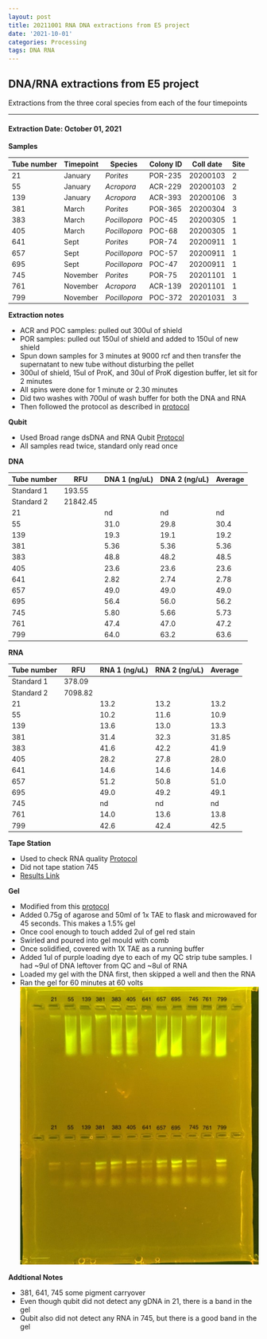```yaml
---
layout: post
title: 20211001 RNA DNA extractions from E5 project
date: '2021-10-01'
categories: Processing
tags: DNA RNA
---
```


## DNA/RNA extractions from E5 project

Extractions from the three coral species from each of the four timepoints

---

#### Extraction Date: October 01, 2021 
**Samples**

| Tube number 	| Timepoint	   	| Species	    | Colony ID 	| Coll date		| Site       	|
|-------------	|------------	|-------------	|-------------	|-------------	|-------------	|
| 21		 	| January	 	| *Porites*		| POR-235      	| 20200103   	| 2				|
| 55			| January	 	| *Acropora*	| ACR-229	    | 20200103		| 2				|
| 139		 	| January	  	| *Acropora*	| ACR-393    	| 20200106  	| 3				|
| 381		 	| March		 	| *Porites*		| POR-365     	| 20200304   	| 3				|
| 383			| March 		| *Pocillopora*	| POC-45	    | 20200305		| 1				|
| 405		 	| March	  		| *Pocillopora*	| POC-68    	| 20200305  	| 1				|
| 641		 	| Sept		 	| *Porites*		| POR-74      	| 20200911   	| 1				|
| 657			| Sept	 		| *Pocillopora*	| POC-57	    | 20200911		| 1				|
| 695		 	| Sept		  	| *Pocillopora*	| POC-47     	| 20200911  	| 1				|
| 745		 	| November	 	| *Porites*		| POR-75	   	| 20201101   	| 1				|
| 761			| November	 	| *Acropora*	| ACR-139	    | 20201101		| 1				|
| 799		 	| November	  	| *Pocillopora*	| POC-372    	| 20201031  	| 3				|

**Extraction notes**
 - ACR and POC samples: pulled out 300ul of shield
 - POR samples: pulled out 150ul of shield and added to 150ul of new shield 
 - Spun down samples for 3 minutes at 9000 rcf and then transfer the supernatant to new tube without disturbing the pellet
 - 300ul of shield, 15ul of ProK, and 30ul of ProK digestion buffer, let sit for 2 minutes
 - All spins were done for 1 minute or 2.30 minutes
 - Did two washes with 700ul of wash buffer for both the DNA and RNA
 - Then followed the protocol as described in [protocol](https://github.com/emmastrand/EmmaStrand_Notebook/blob/master/_posts/2019-05-31-Zymo-Duet-RNA-DNA-Extraction-Protocol.md)


**Qubit**
 - Used Broad range dsDNA and RNA Qubit [Protocol](https://meschedl.github.io/MESPutnam_Open_Lab_Notebook/Qubit-Protocol/)
 - All samples read twice, standard only read once
 
**DNA**

| Tube number 	| RFU		   	| DNA 1 (ng/uL) | DNA 2 (ng/uL) | Average     	|
|-------------	|------------	|-------------	|-------------	|-------------	|
| Standard 1  	| 193.55	 	| 		      	| 		      	|	         	|
| Standard 2 	| 21842.45	 	| 		    	| 		    	| 	        	|
| 21		 	|		     	| nd	     	| nd	     	| nd        	|
| 55		 	| 			   	| 31.0      	| 29.8        	| 30.4			|
| 139		  	|		     	| 19.3 	      	| 19.1        	| 19.2        	|
| 381		 	| 			   	| 5.36        	| 5.36        	| 5.36       	|
| 383		  	|		     	| 48.8      	| 48.2         	| 48.5        	|
| 405		 	| 			   	| 23.6       	| 23.6      	| 23.6       	|
| 641		  	|		     	| 2.82	       	| 2.74        	| 2.78        	|
| 657		 	| 			   	| 49.0       	| 49.0         	| 49.0       	|
| 695		  	|		     	| 56.4  	    | 56.0         	| 56.2        	|
| 745		 	| 			   	| 5.80        	| 5.66         	| 5.73        	|
| 761		  	|		     	| 47.4        	| 47.0        	| 47.2        	|
| 799		 	| 			   	| 64.0        	| 63.2         	| 63.6        	|


**RNA**


| Tube number 	| RFU		   	| RNA 1 (ng/uL) | RNA 2 (ng/uL) | Average     	|
|-------------	|------------	|-------------	|-------------	|-------------	|
| Standard 1  	| 378.09	 	| 		      	| 		      	|	         	|
| Standard 2 	| 7098.82	 	| 		    	| 		    	| 	        	|
| 21		 	|		     	| 13.2	     	| 13.2	     	| 13.2        	|
| 55		 	| 			   	| 10.2      	| 11.6        	| 10.9			|
| 139		  	|		     	| 13.6 	      	| 13.0        	| 13.3        	|
| 381		 	| 			   	| 31.4        	| 32.3      	| 31.85       	|
| 383		  	|		     	| 41.6      	| 42.2         	| 41.9        	|
| 405		 	| 			   	| 28.2       	| 27.8      	| 28.0       	|
| 641		  	|		     	| 14.6	       	| 14.6        	| 14.6      	|
| 657		 	| 			   	| 51.2       	| 50.8         	| 51.0       	|
| 695		  	|		     	| 49.0  	    | 49.2         	| 49.1        	|
| 745		 	| 			   	| nd        	| nd         	| nd        	|
| 761		  	|		     	| 14.0        	| 13.6        	| 13.8        	|
| 799		 	| 			   	| 42.6        	| 42.4         	| 42.5        	|


**Tape Station**
 - Used to check RNA quality [Protocol](https://meschedl.github.io/MESPutnam_Open_Lab_Notebook/RNA-TapeStation-Protocol/) 
 - Did not tape station 745
 - [Results Link](https://github.com/Kterpis/Putnam_Lab_Notebook/blob/b9e9b09cf193e8ca095958f814c6934ba6b40eaf/images/tape_station/2021-10-01%20-%2013.41.00.pdf)

**Gel**
 - Modified from this [protocol](https://meschedl.github.io/MESPutnam_Open_Lab_Notebook/Gel-Protocol/)
 - Added 0.75g of agarose and 50ml of 1x TAE to flask and microwaved for 45 seconds. This makes a 1.5% gel
 - Once cool enough to touch added 2ul of gel red stain
 - Swirled and poured into gel mould with comb
 - Once solidified, covered with 1X TAE as a running buffer
 - Added 1ul of purple loading dye to each of my QC strip tube samples. I had ~9ul of DNA leftover from QC and ~8ul of RNA
 - Loaded my gel with the DNA first, then skipped a well and then the RNA
 - Ran the gel for 60 minutes at 60 volts
 ![20211001_gel.jpg](https://github.com/Kterpis/Putnam_Lab_Notebook/blob/master/images/gels/20211001_gel.jpg?raw=true)
 
 **Addtional Notes**
  - 381, 641, 745 some pigment carryover
  - Even though qubit did not detect any gDNA in 21, there is a band in the gel
  - Qubit also did not detect any RNA in 745, but there is a good band in the gel